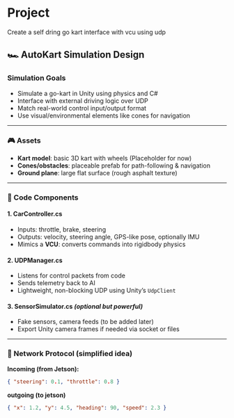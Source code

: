 # Project

Create a self dring go kart
interface with vcu using udp

## 🏎️ AutoKart Simulation Design
### Simulation Goals
- Simulate a go-kart in Unity using physics and C#
- Interface with external driving logic over UDP
- Match real-world control input/output format
- Use visual/environmental elements like cones for navigation

---

### 🎮 Assets

- **Kart model**: basic 3D kart with wheels (Placeholder for now)
- **Cones/obstacles**: placeable prefab for path-following & navigation
- **Ground plane**: large flat surface (rough asphalt texture)

---

### 🧠 Code Components

#### 1. CarController.cs
- Inputs: throttle, brake, steering
- Outputs: velocity, steering angle, GPS-like pose, optionally IMU
- Mimics a **VCU**: converts commands into rigidbody physics

#### 2. UDPManager.cs
- Listens for control packets from code
- Sends telemetry back to AI
- Lightweight, non-blocking UDP using Unity’s `UdpClient`

#### 3. SensorSimulator.cs *(optional but powerful)*
- Fake sensors, camera feeds (to be added later)
- Export Unity camera frames if needed via socket or files


---


### 🔌 Network Protocol (simplified idea)

**Incoming (from Jetson):**
```json
{ "steering": 0.1, "throttle": 0.8 }
```
**outgoing (to jetson)**
```json
{ "x": 1.2, "y": 4.5, "heading": 90, "speed": 2.3 }
```



